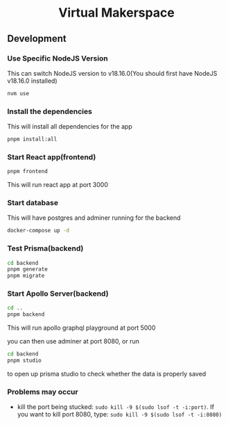 <h1 align="center">Virtual Makerspace</h1>
  
## Development  
### Use Specific NodeJS Version  
This can switch NodeJS version to v18.16.0(You should first have NodeJS v18.16.0 installed)

```sh
nvm use
```

### Install the dependencies

This will install all dependencies for the app

```sh
pnpm install:all
```

### Start React app(frontend)

```sh
pnpm frontend
```

This will run react app at port 3000

### Start database

This will have postgres and adminer running for the backend

```sh
docker-compose up -d
```

### Test Prisma(backend)

```sh
cd backend
pnpm generate
pnpm migrate
```

### Start Apollo Server(backend)

```sh
cd ..
pnpm backend
```

This will run apollo graphql playground at port 5000


you can then use adminer at port 8080, or run

```sh
cd backend
pnpm studio
```

to open up prisma studio to check whether the data is properly saved

### Problems may occur
- kill the port being stucked: `sudo kill -9 $(sudo lsof -t -i:port)`. If you want to kill port 8080, type: `sudo kill -9 $(sudo lsof -t -i:8080)`